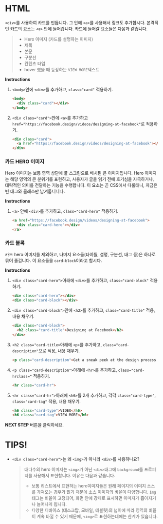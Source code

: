 # HTML
`<div>`를 사용하여 카드를 만듭니다. 그 안에  `<a>`를 사용해서 링크도 추가합시다. 본격적인 카드의 요소는 `<a>` 안에 들어갑니다. 카드에 들어갈 요소들은 다음과 같습니다.
> - Hero 이미지 (카드를 설명하는 이미지)
> - 제목
> - 본문
> - 구분선
> - 컨텐츠 타입
> - hover 했을 때 등장하는 `VIEW MORE`텍스트

**Instructions**
1. `<body>`안에 `<div>`를 추가하고, `class="card"` 적용하기. 
    ```html
    <body>
      <div class="card"></div>
    </body>
    ```
1. `<div class="card">`안에 `<a>`를 추가하고 `href="https://facebook.design/videos/designing-at-facebook"`로 적용하기. 
    ```html
    <div class="card">
      <a href="https://facebook.design/videos/designing-at-facebook"></a>
    </div>
    ```



### 카드 HERO 이미지
Hero 이미지는 보통 영역 상단에 풀 스크린으로 배치된 큰 이미지입니다. Hero 이미지는 해당 영역의 큰 분위기를 표현하고, 사용자가 글을 읽기 전에 호기심을 자극하거나, 대략적인 의미를 전달하는 기능을 수행합니다. 이 요소는 곧 CSS에서 다룰태니, 지금은 빈 태그와 클래스만 남겨둡니니다.

**Instructions**
1. `<a>` 안에 `<div>`를 추가하고, `class="card-hero"` 적용하기. 
    ```html
    <a href="https://facebook.design/videos/designing-at-facebook">
      <div class="card-hero"></div>
    </a>
    ```



### 카드 블록
카드 hero 이미지를 제외하고, 나머지 요소들(타이틀, 설명, 구분선, 태그 등)은 하나로 묶어 줄겁니다. 이 요소들을 `card-block`이라고 합시다.

**Instructions**
1. `<div class="card-hero">`아래에 `<div>`를 추가하고, `class="card-block"` 적용하기. 
    ```html
    <div class="card-hero"></div>
    <div class="card-block"></div> 
    ```

1. `<div class="card-block">`안에 `<h2>`를 추가하고, `class="card-title"` 적용, 내용 채우기.
    ```html
    <div class="card-block">
      <h2 class="card-title">Designing at Facebook</h2> 
    </div>  
    ```

1. `<h2 class="card-title>`아래에 `<p>`를 추가하고, `class="card-description"`으로 적용, 내용 채우기. 
    ```html
    <p class="card-description">Get a sneak peek at the design process at Facebook from product designers Cat Audi and George Kedenburg III.</p>       
    ```

1. `<p class="card-description">`아래에 `<hr>`를 추가하고, `class="card-hrclass="` 적용하기. 
    ```html
    <hr class="card-hr">       
    ```

1. `<hr class="card-hr">`아래에 `<h6>`를 2개 추가하고, 각각 `class="card-type"`, `class="card-tag"` 적용, 내용 채우기. 
    ```html
    <h6 class="card-type">VIDEO</h6>
    <h6 class="card-tag">VIEW MORE</h6>
    ```


**NEXT STEP** 버튼을 클릭하세요.



# TIPS!

- `<div class="card-hero">`는 왜 `<img>`가 아니라 `<div>`를 사용하나요?

  > 대다수의 hero 이미지는 `<img>`가 아닌 `<div>`태그에 `background`를 프로퍼티를 사용해서 표현합니다. 이유는 다음과 같습니다. 
  >
  > - 보통 리스트에서 표현하는 hero이미지들은 원래 페이지의 이미지 소스를 가져오는 경우가 많기 때문에 소스 이미지의 비율이 다양합니다. `ìmg`태그는 비율이 고정되어, 화면 안에 강제로 표시하면 이미지가 좁아지거나 늘어나게 됩니다.
  > - 다양한 디바이스 (데스크탑, 모바일, 테블릿)의 넓이에 따라 영역의 비율이 계속 바뀔 수 있기 때문에, `<img>`로 표현하는데에는 한계가 있습니다. 

